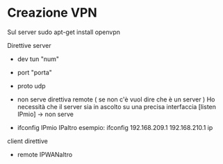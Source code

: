 # Creazione VPN
Sul server
sudo apt-get install openvpn


Direttive server
- dev tun "num"
- port "porta"
- proto udp
- non serve direttiva remote ( se non c'è vuol dire che è un server )
Ho necessità che il server sia in ascolto su una precisa interfaccia
[listen IPmio] -> non serve

- ifconfig IPmio IPaltro
esempio: ifconfig 192.168.209.1 192.168.210.1
ip

client 
direttive
- remote IPWANaltro


<!--stackedit_data:
eyJoaXN0b3J5IjpbLTEzMjk2NzI5ODldfQ==
-->